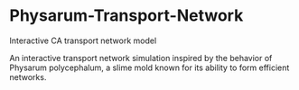 # Physarum-Transport-Network
Interactive CA transport network model

An interactive transport network simulation inspired by the behavior of Physarum polycephalum, a slime mold known for its ability to form efficient networks.
